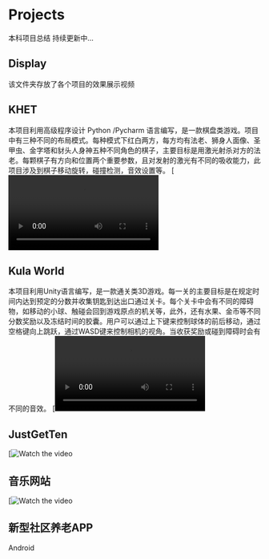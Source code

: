 # Projects  
本科项目总结  持续更新中...

## Display
该文件夹存放了各个项目的效果展示视频

## KHET
本项目利用高级程序设计 Python /Pycharm 语言编写，是一款棋盘类游戏。项目中有三种不同的布局模式。每种模式下红白两方，每方均有法老、狮身人面像、圣甲虫、金字塔和豺头人身神五种不同角色的棋子，主要目标是用激光射杀对方的法老。每颗棋子有方向和位置两个重要参数，且对发射的激光有不同的吸收能力，此项目涉及到棋子移动旋转，碰撞检测，音效设置等。
[![Watch the video](https://github.com/Sunxy11/Projects/blob/main/Display/KHET.mp4)

## Kula World
本项目利用Unity语言编写，是一款通关类3D游戏。每一关的主要目标是在规定时间内达到预定的分数并收集钥匙到达出口通过关卡。每个关卡中会有不同的障碍物，如移动的小球、触碰会回到游戏原点的机关等，此外，还有水果、金币等不同分数奖励以及冻结时间的胶囊。用户可以通过上下键来控制球体的前后移动，通过空格键向上跳跃，通过WASD键来控制相机的视角。当收获奖励或碰到障碍时会有不同的音效。
[![Watch the video](https://github.com/Sunxy11/Projects/blob/main/Display/KHET.mp4)

## JustGetTen
[![Watch the video]()

## 音乐网站
[![Watch the video]()

## 新型社区养老APP
Android
